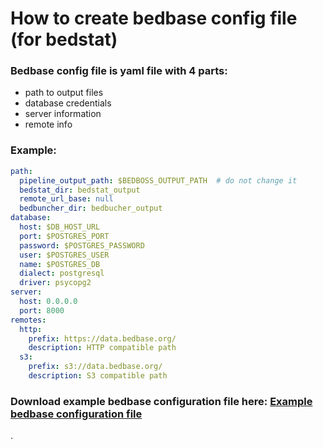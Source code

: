 # How to create bedbase config file (for bedstat)

### Bedbase config file is yaml file with 4 parts:
- path to output files 
- database credentials 
- server information 
- remote info

### Example:
```yaml
path:
  pipeline_output_path: $BEDBOSS_OUTPUT_PATH  # do not change it
  bedstat_dir: bedstat_output
  remote_url_base: null
  bedbuncher_dir: bedbucher_output
database:
  host: $DB_HOST_URL
  port: $POSTGRES_PORT
  password: $POSTGRES_PASSWORD
  user: $POSTGRES_USER
  name: $POSTGRES_DB
  dialect: postgresql
  driver: psycopg2
server:
  host: 0.0.0.0
  port: 8000
remotes:
  http:
    prefix: https://data.bedbase.org/
    description: HTTP compatible path
  s3:
    prefix: s3://data.bedbase.org/
    description: S3 compatible path
```

### Download example bedbase configuration file here: <a href="../bedbase_configuration.yaml" download>Example bedbase configuration file</a>

.